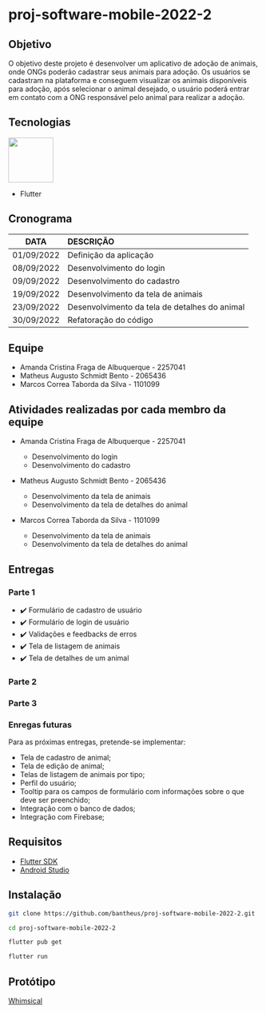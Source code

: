 # proj-software-mobile-2022-2

## Objetivo

O objetivo deste projeto é desenvolver um aplicativo de adoção de animais, onde ONGs poderão cadastrar seus animais para adoção.
Os usuários se cadastram na plataforma e conseguem visualizar os animais disponíveis para adoção, após selecionar o animal desejado, o usuário poderá entrar em contato com a ONG responsável pelo animal para realizar a adoção.

## Tecnologias

<img src="https://cdn.jsdelivr.net/gh/devicons/devicon/icons/flutter/flutter-original.svg" width="90" height="90"/>

- Flutter

## Cronograma

|    DATA    | DESCRIÇÃO                                     |
| :--------: | :-------------------------------------------- |
| 01/09/2022 | Definição da aplicação                        |
| 08/09/2022 | Desenvolvimento do login                      |
| 09/09/2022 | Desenvolvimento do cadastro                   |
| 19/09/2022 | Desenvolvimento da tela de animais            |
| 23/09/2022 | Desenvolvimento da tela de detalhes do animal |
| 30/09/2022 | Refatoração do código                         |

## Equipe

- Amanda Cristina Fraga de Albuquerque - 2257041
- Matheus Augusto Schmidt Bento - 2065436
- Marcos Correa Taborda da Silva - 1101099

## Atividades realizadas por cada membro da equipe

- Amanda Cristina Fraga de Albuquerque - 2257041

  - Desenvolvimento do login
  - Desenvolvimento do cadastro

- Matheus Augusto Schmidt Bento - 2065436

  - Desenvolvimento da tela de animais
  - Desenvolvimento da tela de detalhes do animal

- Marcos Correa Taborda da Silva - 1101099
  
  - Desenvolvimento da tela de animais
  - Desenvolvimento da tela de detalhes do animal

## Entregas

### Parte 1

- :heavy_check_mark: Formulário de cadastro de usuário
- :heavy_check_mark: Formulário de login de usuário
- :heavy_check_mark: Validações e feedbacks de erros
- :heavy_check_mark: Tela de listagem de animais
- :heavy_check_mark: Tela de detalhes de um animal

### Parte 2

### Parte 3

### Enregas futuras

Para as próximas entregas, pretende-se implementar:

- Tela de cadastro de animal;
- Tela de edição de animal;
- Telas de listagem de animais por tipo;
- Perfil do usuário;
- Tooltip para os campos de formulário com informações sobre o que deve ser preenchido;
- Integração com o banco de dados;
- Integração com Firebase;

## Requisitos

- [Flutter SDK](https://docs.flutter.dev/development/tools/sdk/releases)
- [Android Studio](https://developer.android.com/studio?hl=pt&gclid=Cj0KCQjw6_CYBhDjARIsABnuSzrnkf2w3qOrutvLkURm7rMMpcpUgc4W1_LHgfEQ1BE_Ay4xm2Uqaf8aAvS3EALw_wcB&gclsrc=aw.ds)

## Instalação

```bash
git clone https://github.com/bantheus/proj-software-mobile-2022-2.git

cd proj-software-mobile-2022-2

flutter pub get

flutter run
```

## Protótipo

[Whimsical](https://whimsical.com/BkeEKRYhD5VKdw4rvdm4N6)
